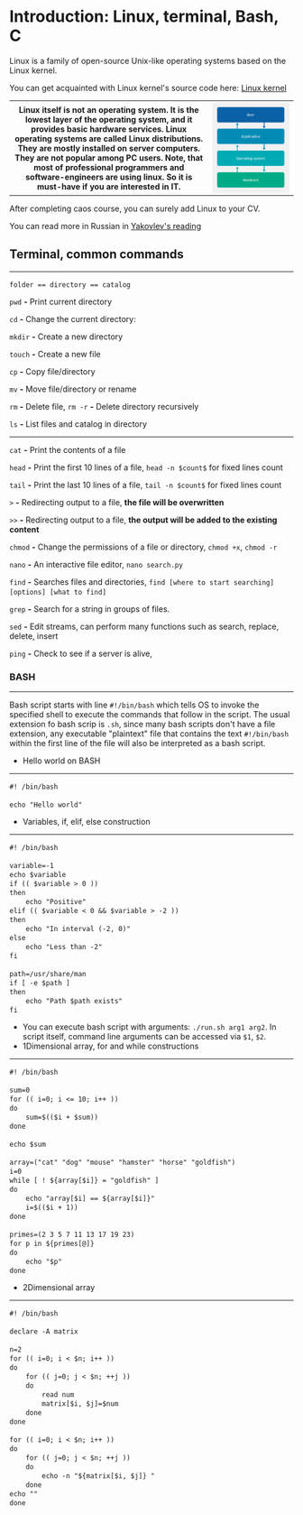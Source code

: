# Introduction:  Linux, terminal, Bash, C


Linux is a family of open-source Unix-like operating systems based on the Linux kernel.

You can get acquainted with Linux kernel's source code here:
[Linux kernel](https://github.com/torvalds/linux)


<table width=100%> <tr>
    <th width=70%> Linux itself is not an operating system. It is the lowest layer of the operating system, and it provides basic hardware services. Linux operating systems are called Linux distributions. They are mostly installed on server computers. They are not popular among PC users. Note, that most of professional programmers and software-engineers are using linux. So it is must-have if you are interested in IT.
    </th> <th> <img src="os_layer.png" width="170"  height="160" align="right"> </th>
 </table>

After completing caos course, you can surely add Linux to your CV.

You can read more in Russian in [Yakovlev's reading](https://github.com/victor-yacovlev/fpmi-caos/blob/master/practice/linux_basics/intro.md)

## <a name="terminal"></a> Terminal, common commands

---
    folder == directory == catalog

`pwd` __-__ Print current directory

`cd`  __-__ Change the current directory:

`mkdir` __-__ Create a new directory

`touch` __-__ Create a new file

`cp` __-__ Copy file/directory

`mv` __-__ Move file/directory or rename

`rm` __-__ Delete file, `rm -r` __-__ Delete directory recursively

`ls` __-__ List files and catalog in directory

<!-- *Options*

    ls -l

<img src="lsl.png" width="450"  height="40" align="centre" alt="Видео с семинара"> 

-----
    ls -a

<img src="lsa.png" width="450"  height="20" align="centre" alt="Видео с семинара"> 

------
    ls -la

<img src="lsla.png" width="450"  height="80" align="centre" alt="Видео с семинара">  -->

--------------------------------------

`cat` __-__ Print the contents of a file

`head` __-__ Print the first 10 lines of a file, `head -n $count$` for fixed lines count

`tail` __-__ Print the last 10 lines of a file, `tail -n $count$` for fixed lines count

`>` __-__ Redirecting output to a file, **the file will be overwritten**

`>>` __-__ Redirecting output to a file, **the output will be added to the existing content**

`chmod` __-__ Change the permissions of a file or directory, `chmod +x`, `chmod -r`

`nano` __-__ An interactive file editor, `nano search.py`

`find` __-__ Searches files and directories, `find [where to start searching] [options] [what to find]`

`grep` __-__ Search for a string in groups of files.

`sed` __-__ Edit streams, can perform many functions such as search, replace, delete, insert

`ping` __-__ Check to see if a server is alive,


### <a name="terminal"></a> BASH
-------------------------

Bash script starts with line `#!/bin/bash` which tells OS to invoke the specified shell to execute the commands that follow in the script. The usual extension fo bash scrip is `.sh`, since many bash scripts don't have a file extension, any executable "plaintext" file that contains the text `#!/bin/bash` within the first line of the file will also be interpreted as a bash script.
- Hello world on BASH
-----------------------

    #! /bin/bash

    echo "Hello world"

- Variables, if, elif, else construction
------------------


    #! /bin/bash

    variable=-1
    echo $variable
    if (( $variable > 0 ))
    then
        echo "Positive"
    elif (( $variable < 0 && $variable > -2 ))
    then
        echo "In interval (-2, 0)"
    else
        echo "Less than -2"
    fi

    path=/usr/share/man
    if [ -e $path ]
    then
        echo "Path $path exists"
    fi

- You can execute bash script with arguments: `./run.sh arg1 arg2`. In script itself, command line arguments can be accessed via `$1`, `$2`.
- 1Dimensional array, for and while constructions
-----------------------------------------------
    #! /bin/bash

    sum=0
    for (( i=0; i <= 10; i++ ))
    do
        sum=$(($i + $sum))
    done

    echo $sum

    array=("cat" "dog" "mouse" "hamster" "horse" "goldfish")
    i=0
    while [ ! ${array[$i]} = "goldfish" ]
    do
        echo "array[$i] == ${array[$i]}"
        i=$(($i + 1))
    done

    primes=(2 3 5 7 11 13 17 19 23)
    for p in ${primes[@]}
    do
        echo "$p"
    done

- 2Dimensional array
- ---------------------------------------

    #! /bin/bash

    declare -A matrix

    n=2
    for (( i=0; i < $n; i++ ))
    do
        for (( j=0; j < $n; ++j ))
        do
            read num
            matrix[$i, $j]=$num
        done
    done

    for (( i=0; i < $n; i++ ))
    do
        for (( j=0; j < $n; ++j ))
        do
            echo -n "${matrix[$i, $j]} "
        done
    echo ""
    done


